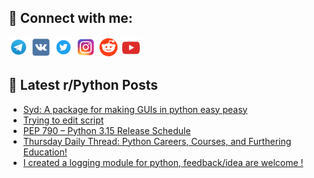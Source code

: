 ## 🔎 Connect with me:
[<img src="https://github.com/bullbesh/bullbesh/blob/main/images/Telegram.png" width="32" height="32" />](https://t.me/bullbesh)
[<img src="https://github.com/bullbesh/bullbesh/blob/main/images/VK.png" width="32" height="32" />](https://vk.com/bullbesh)
[<img src="https://github.com/bullbesh/bullbesh/blob/main/images/Twitter.png" width="32" height="32" />](https://twitter.com/bullbesh1)
[<img src="https://github.com/bullbesh/bullbesh/blob/main/images/Instagram.png" width="32" height="32" />](https://www.instagram.com/bullbesh)
[<img src="https://github.com/bullbesh/bullbesh/blob/main/images/Reddit.png" width="32" height="32" />](https://www.reddit.com/user/bullbesh)
[<img src="https://github.com/bullbesh/bullbesh/blob/main/images/YouTube.png" width="32" height="32" />](https://www.youtube.com/channel/UCtfjRs6uzgq5mfm8S06WTcg)

## 📕 Latest r/Python Posts
<!-- BLOG-POST-LIST:START -->
- [Syd: A package for making GUIs in python easy peasy](https://www.reddit.com/r/Python/comments/1kc3vk6/syd_a_package_for_making_guis_in_python_easy_peasy/)
- [Trying to edit script](https://www.reddit.com/r/Python/comments/1kbyvfv/trying_to_edit_script/)
- [PEP 790 – Python 3.15 Release Schedule](https://www.reddit.com/r/Python/comments/1kbvpr4/pep_790_python_315_release_schedule/)
- [Thursday Daily Thread: Python Careers, Courses, and Furthering Education!](https://www.reddit.com/r/Python/comments/1kbv9e0/thursday_daily_thread_python_careers_courses_and/)
- [I created a logging module for python, feedback/idea are welcome !](https://www.reddit.com/r/Python/comments/1kbsvyq/i_created_a_logging_module_for_python/)
<!-- BLOG-POST-LIST:END -->
